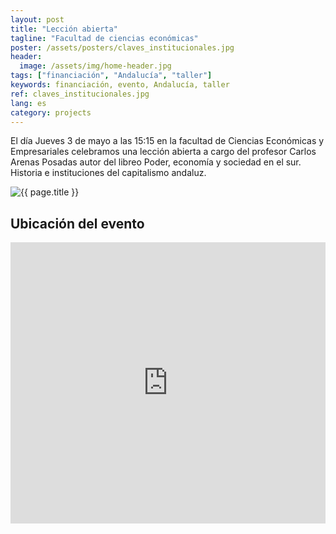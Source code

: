 ```yaml
---
layout: post
title: "Lección abierta"
tagline: "Facultad de ciencias económicas"
poster: /assets/posters/claves_institucionales.jpg
header:
  image: /assets/img/home-header.jpg
tags: ["financiación", "Andalucía", "taller"]
keywords: financiación, evento, Andalucía, taller 
ref: claves_institucionales.jpg
lang: es
category: projects
---
```


El día Jueves 3 de mayo a las 15:15 en la facultad de Ciencias Económicas y Empresariales celebramos una lección abierta a cargo del profesor Carlos Arenas Posadas autor del libreo Poder, economía y sociedad en el sur. Historia e instituciones del capitalismo andaluz. 

<img src="{{ page.poster | prepend: site.baseurl }}" alt="{{ page.title }}" title="{{ page.title }}">

<h2> Ubicación del evento </h2>
<div id="map" class="content-section ">
	  <iframe src="https://www.google.com/maps/embed?pb=!1m18!1m12!1m3!1d25364.669989352846!2d-5.993127204180725!3d37.37602502359831!2m3!1f0!2f0!3f0!3m2!1i1024!2i768!4f13.1!3m3!1m2!1s0xd126e993d96c29f%3A0x9b4ba9814973f800!2sFacultad+de+Ciencias+Econ%C3%B3micas+y+Empresariales!5e0!3m2!1sen!2ses!4v1525709825320" width="100%" height="450" frameborder="0" style="border:0" allowfullscreen></iframe>
</div>